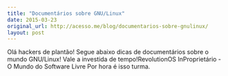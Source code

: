 ```yaml
---
title: "Documentários sobre GNU/Linux"
date: 2015-03-23
original_url: http://acesso.me/blog/documentarios-sobre-gnulinux/
layout: post
---
```


Olá hackers de plantão!
Segue abaixo dicas de documentários sobre o mundo GNU/Linux! Vale a investida de tempo!RevolutionOS InProprietário - O Mundo do Software Livre Por hora é isso turma.